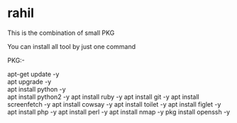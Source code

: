 # rahil

This is the combination of small PKG

You can install all tool by just one command

PKG:-

apt-get update -y  
apt upgrade -y                    
apt install python -y           
apt install python2 -y
apt install ruby -y
apt install git -y
apt install screenfetch -y
apt install cowsay -y
apt install toilet -y
apt install figlet -y
apt install php -y
apt install perl -y
apt install nmap -y
pkg install openssh -y
